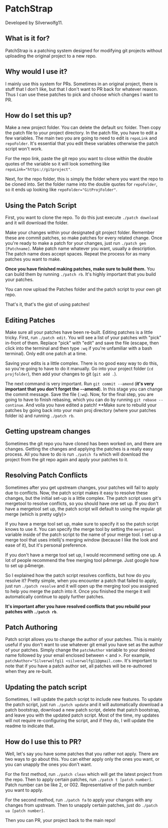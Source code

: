 # PatchStrap
Developed by Silverwolfg11.

## What is it for?
PatchStrap is a patching system designed for modifying git projects without uploading the original project to a new repo.

## Why would I use it?
I mainly use this system for PRs. Sometimes in an original project, there is stuff that I don't like, but that I don't want to PR back
for whatever reason. Thus I can use these patches to pick and choose which changes I want to PR.

## How do I set this up?
Make a new project folder. You can delete the default src folder. Then copy the patch file to your project directory.
In the patch file, you have to edit a few variables. The main two you are going to need to edit is `repoLink` and `repoFolder`.
It's essential that you edit these variables otherwise the patch script won't work.

For the repo link, paste the git repo you want to close within the double quotes of the variable so it will look something like
`repoLink="https://gitproject"`. 

Next, for the repo folder, this is simply the folder where you want the repo to be cloned into. Set the folder name into the double quotes
for `repoFolder`, so it ends up looking like `repoFolder="GitProjFolder"`.

## Using the Patch Script
First, you want to clone the repo. To do this just execute `./patch download` and it will download the folder.

Make your changes within your designated git project folder. Remember these are commit patches, so make patches for every related
change. Once you're ready to make a patch for your changes, just run `./patch gen [Patchname]`. Make patch name whatever you want,
usually a description. The patch name does accept spaces. Repeat the process for as many patches you want to make.

**Once you have finished making patches, make sure to build them.** You can build them by running `./patch rb`. It's highly important
that you build your patches.

You can now upload the Patches folder and the patch script to your own git repo.

That's it, that's the gist of using patches! 

## Editing Patches
Make sure all your patches have been re-built. Editing patches is a little tricky. First, run `./patch edit`. You will see a
list of your patches with "pick" in-front of them. Replace "pick" with "edit" and save the file (escape, then click into the terminal
and then type `:wq` if you're unfamiliar with a bash terminal). Only edit one patch at a time.

Saving your edits is a little complex. There is no good easy way to do this, so you're going to have to do it manually.
Go into your project folder (`cd projfolder`), then add your changes to git (`git add .`).

The next command is very important. Run `git commit --amend` (**it's very important that you don't forget the --amend**). In this
stage you can change the commit message. Save the file (`:wq`). Now, for the final step, you are going to have to finish rebasing,
which you can do by running `git rebase --continue`. And voila you have edited a patch! **Make sure to rebuild your patches by
going back into your main proj directory (where your patches folder is) and running `./patch rb`. 

## Getting upstream changes
Sometimes the git repo you have cloned has been worked on, and there are changes. Getting the changes and applying the patches is
a really easy process. All you have to do is run `./patch fa` which will download the project from the git repo again and apply
your patches to it.

## Resolving Patch Conflicts
Sometimes after you get upstream changes, your patches will fail to apply due to conflicts. Now, the patch script makes it
easy to resolve these changes, but the initial set-up is a little complex. The patch script uses git's mergetool to resolve
conflicts, so you should have one set up. If you don't have a mergetool set up, the patch script will default to using the
regular git merge (which is pretty ugly)>

If you have a merge tool set up, make sure to specify it so the patch script knows to use it. You can specify the merge
tool by setting the `mergetool` variable inside of the patch script to the name of your merge tool. I set up a merge tool
that uses intellij's merging window (because I like the look and ease of it), but it's personal preference.

If you don't have a merge tool set up, I would recommend setting one up. A lot of people recommend the free merging tool p4merge. Just google how
to set up p4merge.

So I explained how the patch script resolves conflicts, but how do you resolve it? Pretty simple, when you encounter a patch that failed
to apply, just run `./patch resolve` and it will open up the merging tool you assigned to help you merge the patch into it. Once you finished
the merge it will automatically continue to apply further patches.

**It's important after you have resolved conflicts that you rebuild your patches with `./patch rb`**.

## Patch Authoring
Patch script allows you to change the author of your patches. This is mainly useful if you don't want to use whatever git email
you have set as the author of your patches. Simply change the `patchAuthor` variable to your desired name followed by your email
enclosed between < and >. For example, `patchAuthor="Silverwolfg11 <silverwolfg11@gmail.com>`. It's important to note that
if you have a patch author set, all patches will be re-authored when they are re-built. 

## Updating the patch script
Sometimes, I will update the patch script to include new features. To update the patch script, just run `./patch update` and it will
automatically download a patch bootstrap, download a new patch script, delete that patch bootstrap, and leave you with the updated 
patch script. Most of the time, my updates will not require re-configuring the script, and if they do, I will update the readme to
indicate that.

## How do I use this to PR?
Well, let's say you have some patches that you rather not apply. There are two ways to go about this. You can either apply only the ones
you want, or you can unapply the ones you don't want.

For the first method, run `./patch clean` which will get the latest project from the repo. Then to apply certain patches,
run `./patch t [patch number]`. Patch number can be like 2, or 002. Representative of the patch number you want to apply.

For the second method, run `./patch fa` to apply your changes with any changes from upstream. Then to unapply certain patches, just
do `./patch ua [patch number]`.

Then you can PR, your project back to the main repo!
